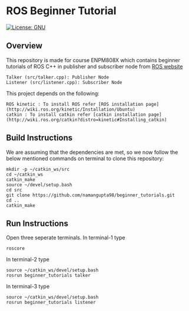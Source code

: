 # ROS Beginner Tutorial
[![License: GNU](https://img.shields.io/badge/License-GNU-green.svg)](https://opensource.org/licenses/GPL-3.0)

## Overview

This repository is made for course ENPM808X  which contains beginner tutorials of ROS C++ in publisher and subscriber node from [ROS website](http://wiki.ros.org/ROS/Tutorials/WritingPublisherSubscriber%28c%2B%2B%29)

    Talker (src/talker.cpp): Publisher Node
    Listener (src/listener.cpp): Subscriber Node

This project depends on the following:

    ROS kinetic : To install ROS refer [ROS installation page](http://wiki.ros.org/kinetic/Installation/Ubuntu)
    catkin : To install catkin refer [catkin installation page](http://wiki.ros.org/catkin?distro=kinetic#Installing_catkin)

## Build Instructions

We are assuming that the dependencies are met, so we now follow the below mentioned commands on terminal to clone this repository:
```
mkdir -p ~/catkin_ws/src
cd ~/catkin_ws
catkin_make
source ~/devel/setup.bash
cd src
git clone https://github.com/namangupta98/beginner_tutorials.git
cd ..
catkin_make
```

## Run Instructions

Open three seperate terminals. In terminal-1 type

```
roscore
```
In terminal-2 type

```
source ~/catkin_ws/devel/setup.bash
rosrun beginner_tutorials talker
```
In terminal-3 type

```
source ~/catkin_ws/devel/setup.bash
rosrun beginner_tutorials listener
```
